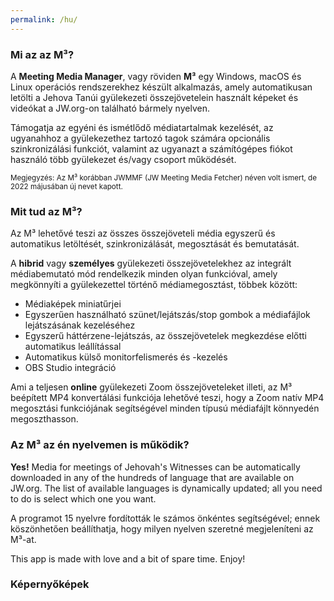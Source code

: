 ```yaml
---
permalink: /hu/
---
```

  
### Mi az az M³?

A **Meeting Media Manager**, vagy röviden **M³** egy Windows, macOS és Linux operációs rendszerekhez készült alkalmazás, amely automatikusan letölti a Jehova Tanúi gyülekezeti összejövetelein használt képeket és videókat a JW.org-on található bármely nyelven.

Támogatja az egyéni és ismétlődő médiatartalmak kezelését, az ugyanahhoz a gyülekezethez tartozó tagok számára opcionális szinkronizálási funkciót, valamint az ugyanazt a számítógépes fiókot használó több gyülekezet és/vagy csoport működését.

<sup>Megjegyzés: Az M³ korábban JWMMF (JW Meeting Media Fetcher) néven volt ismert, de 2022 májusában új nevet kapott.</sup>

### Mit tud az M³?

Az M³ lehetővé teszi az összes összejöveteli média egyszerű és automatikus letöltését, szinkronizálását, megosztását és bemutatását.

A **hibrid** vagy **személyes** gyülekezeti összejövetelekhez az integrált médiabemutató mód rendelkezik minden olyan funkcióval, amely megkönnyíti a gyülekezettel történő médiamegosztást, többek között:

- Médiaképek miniatűrjei
- Egyszerűen használható szünet/lejátszás/stop gombok a médiafájlok lejátszásának kezeléséhez
- Egyszerű háttérzene-lejátszás, az összejövetelek megkezdése előtti automatikus leállítással
- Automatikus külső monitorfelismerés és -kezelés
- OBS Studio integráció

Ami a teljesen **online** gyülekezeti Zoom összejöveteleket illeti, az M³ beépített MP4 konvertálási funkciója lehetővé teszi, hogy a Zoom natív MP4 megosztási funkciójának segítségével minden típusú médiafájlt könnyedén megoszthasson.

### Az M³ az én nyelvemen is működik?

**Yes!** Media for meetings of Jehovah's Witnesses can be automatically downloaded in any of the hundreds of language that are available on JW.org. The list of available languages is dynamically updated; all you need to do is select which one you want.

A programot 15 nyelvre fordították le számos önkéntes segítségével; ennek köszönhetően beállíthatja, hogy milyen nyelven szeretné megjeleníteni az M³-at.

This app is made with love and a bit of spare time. Enjoy!

### Képernyőképek
